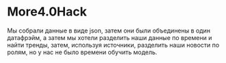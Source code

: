 # More4.0Hack

Мы собрали данные в виде json, затем они были объединены в один датафрэйм, а затем мы хотели разделить наши данные по времени и найти тренды, затем, используя источники, разделить наши новости по ролям, но у нас не было времени обучить модель.
